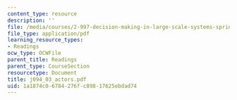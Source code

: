 ```yaml
---
content_type: resource
description: ''
file: /media/courses/2-997-decision-making-in-large-scale-systems-spring-2004/1a1874c06784276fc89817625ebdad74_j094_03_actors.pdf
file_type: application/pdf
learning_resource_types:
- Readings
ocw_type: OCWFile
parent_title: Readings
parent_type: CourseSection
resourcetype: Document
title: j094_03_actors.pdf
uid: 1a1874c0-6784-276f-c898-17625ebdad74
---
```


